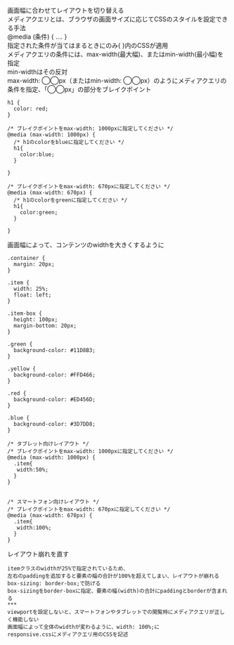 画面幅に合わせてレイアウトを切り替える  
メディアクエリとは、ブラウザの画面サイズに応じてCSSのスタイルを設定できる手法  
@media (条件) { .... }  
指定された条件が当てはまるときにのみ{ }内のCSSが適用  
メディアクエリの条件には、max-width(最大幅)、またはmin-width(最小幅)を指定  
min-widthはその反対  
max-width: ◯◯px（またはmin-width: ◯◯px）のようにメディアクエリの条件を指定、「◯◯px」の部分をブレイクポイント  
```
h1 {
  color: red;
}

/* ブレイクポイントをmax-width: 1000pxに指定してください */
@media (max-width: 1000px) {
  /* h1のcolorをblueに指定してください */
  h1{
    color:blue;
  }
  
}

/* ブレイクポイントをmax-width: 670pxに指定してください */
@media (max-width: 670px) {
  /* h1のcolorをgreenに指定してください */
  h1{
    color:green;
  }
  
}
```
画面幅によって、コンテンツのwidthを大きくするように  
```
.container {
  margin: 20px;
}

.item {
  width: 25%;
  float: left;
}

.item-box {
  height: 100px;
  margin-bottom: 20px;
}

.green {
  background-color: #11D8B3;
}

.yellow {
  background-color: #FFD466;
}

.red {
  background-color: #ED456D;
}

.blue {
  background-color: #3D7DD8;
}

/* タブレット向けレイアウト */
/* ブレイクポイントをmax-width: 1000pxに指定してください */
@media (max-width: 1000px) {
  .item{
   width:50%; 
  }
}


/* スマートフォン向けレイアウト */
/* ブレイクポイントをmax-width: 670pxに指定してください */
@media (max-width: 670px) {
  .item{
   width:100%; 
  }
}

```
レイアウト崩れを直す  
```
itemクラスのwidthが25%で指定されているため、
左右のpaddingを追加すると要素の幅の合計が100%を超えてしまい、レイアウトが崩れる
box-sizing: border-box;で防げる  
box-sizingをborder-boxに指定、要素の幅(width)の合計にpaddingとborderが含まれる  
***
viewportを設定しないと、スマートフォンやタブレットでの閲覧時にメディアクエリが正しく機能しない
画面幅によって全体のwidthが変わるように、width: 100%;に  
responsive.cssにメディアクエリ用のCSSを記述  
